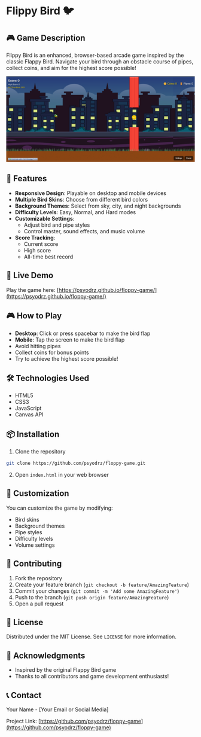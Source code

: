 # Flippy Bird 🐦

## 🎮 Game Description

Flippy Bird is an enhanced, browser-based arcade game inspired by the classic Flappy Bird. Navigate your bird through an obstacle course of pipes, collect coins, and aim for the highest score possible!

![Game Screenshot](ss.png)

## 🌟 Features

- **Responsive Design**: Playable on desktop and mobile devices
- **Multiple Bird Skins**: Choose from different bird colors
- **Background Themes**: Select from sky, city, and night backgrounds
- **Difficulty Levels**: Easy, Normal, and Hard modes
- **Customizable Settings**: 
  - Adjust bird and pipe styles
  - Control master, sound effects, and music volume
- **Score Tracking**: 
  - Current score
  - High score
  - All-time best record

## 🚀 Live Demo

Play the game here: [https://psyodrz.github.io/floppy-game/](https://psyodrz.github.io/floppy-game/)

## 🎮 How to Play

- **Desktop**: Click or press spacebar to make the bird flap
- **Mobile**: Tap the screen to make the bird flap
- Avoid hitting pipes
- Collect coins for bonus points
- Try to achieve the highest score possible!

## 🛠 Technologies Used

- HTML5
- CSS3
- JavaScript
- Canvas API

## 📦 Installation

1. Clone the repository
```bash
git clone https://github.com/psyodrz/floppy-game.git
```

2. Open `index.html` in your web browser

## 🔧 Customization

You can customize the game by modifying:
- Bird skins
- Background themes
- Pipe styles
- Difficulty levels
- Volume settings

## 🤝 Contributing

1. Fork the repository
2. Create your feature branch (`git checkout -b feature/AmazingFeature`)
3. Commit your changes (`git commit -m 'Add some AmazingFeature'`)
4. Push to the branch (`git push origin feature/AmazingFeature`)
5. Open a pull request

## 📄 License

Distributed under the MIT License. See `LICENSE` for more information.

## 🙌 Acknowledgments

- Inspired by the original Flappy Bird game
- Thanks to all contributors and game development enthusiasts!

## 📞 Contact

Your Name - [Your Email or Social Media]

Project Link: [https://github.com/psyodrz/floppy-game](https://github.com/psyodrz/floppy-game)

